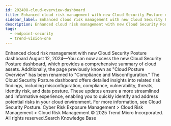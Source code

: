 ```yaml
---
id: 202408-cloud-overview-dashboard
title: Enhanced cloud risk management with new Cloud Security Posture dashboard
sidebar_label: Enhanced cloud risk management with new Cloud Security Posture dashboard
description: Enhanced cloud risk management with new Cloud Security Posture dashboard
tags:
  - endpoint-security
  - trend-vision-one
---
```


 Enhanced cloud risk management with new Cloud Security Posture dashboard August 12, 2024—You can now access the new Cloud Security Posture dashboard, which provides a comprehensive summary of cloud assets. Additionally, the page previously known as "Cloud Posture Overview" has been renamed to "Compliance and Misconfiguration." The Cloud Security Posture dashboard offers detailed insights into related risk findings, including misconfiguration, compliance, vulnerability, threats, identity risk, and data posture. These updates ensure a more streamlined and informative experience, enabling you to quickly identify and address potential risks in your cloud environment. For more information, see Cloud Security Posture. Cyber Risk Exposure Management > Cloud Risk Management > Cloud Risk Management © 2025 Trend Micro Incorporated. All rights reserved.Search Knowledge Base